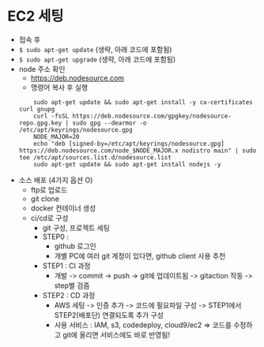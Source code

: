 # EC2 세팅
- 접속 후
- ``$ sudo apt-get update`` (생략, 아래 코드에 포함됨)
- ``$ sudo apt-get upgrade`` (생략, 아래 코드에 포함됨)
- node 주소 확인
    - https://deb.nodesource.com
    - 명령어 복사 후 실행
    ```
        sudo apt-get update && sudo apt-get install -y ca-certificates curl gnupg
        curl -fsSL https://deb.nodesource.com/gpgkey/nodesource-repo.gpg.key | sudo gpg --dearmor -o /etc/apt/keyrings/nodesource.gpg
        NODE_MAJOR=20
        echo "deb [signed-by=/etc/apt/keyrings/nodesource.gpg] https://deb.nodesource.com/node_$NODE_MAJOR.x nodistro main" | sudo tee /etc/apt/sources.list.d/nodesource.list
        sudo apt-get update && sudo apt-get install nodejs -y
    ```
- 소스 배포 (4가지 옵션 O)
    - ftp로 업로드
    - git clone
    - docker 컨테이너 생성
    - ci/cd로 구성
        - git 구성, 프로젝트 세팅
        - STEP0 :
            - github 로그인
            - 개별 PC에 여러 git 계정이 있다면, github client 사용 추천
        - STEP1 : CI 과정
            - 개발 -> commit -> push -> git에 업데이트됨 -> gitaction 작동 -> step별 검즘
        - STEP2 : CD 과정
            - AWS 세팅 -> 인증 추가 -> 코드에 필요파일 구성 -> STEP1에서 STEP2(배포단) 연결되도록 추가 구성
            - 사용 서비스 : IAM, s3, codedeploy, cloud9/ec2 
        => 코드를 수정하고 git에 올리면 서비스에도 바로 반영됨!